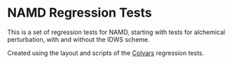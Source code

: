 # NAMD Regression Tests

This is a set of regression tests for NAMD, starting with tests for alchemical perturbation, with and without the IDWS scheme.

Created using the layout and scripts of the [Colvars](https://github.com/Colvars/colvars) regression tests.
